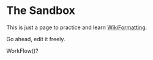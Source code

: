 # The Sandbox


This is just a page to practice and learn [WikiFormatting](wiki-formatting). 


Go ahead, edit it freely.

WorkFlow()?